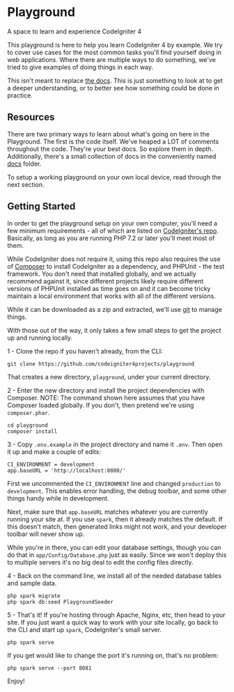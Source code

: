 # Playground
A space to learn and experience CodeIgniter 4

This playground is here to help you learn CodeIgniter 4 by example. We try to cover use cases for the most
common tasks you'll find yourself doing in web applications. Where there are multiple ways to do something,
we've tried to give examples of doing things in each way. 

This isn't meant to replace [the docs](https://codeigniter4.github.io/CodeIgniter4/index.html). This is just
something to look at to get a deeper understanding, or to better see how something could be done in practice. 

## Resources

There are two primary ways to learn about what's going on here in the Playground. The first is the code itself. 
We've heaped a LOT of comments throughout the code. They're your best docs. So explore them in depth. 
Additionally, there's a small collection of docs in the conveniently named [docs](docs) folder. 

To setup a working playground on your own local device, read through the next section.  

## Getting Started 

In order to get the playground setup on your own computer, you'll need a few minimum requirements - all of which
are listed on [CodeIgniter's repo](https://github.com/codeigniter4/CodeIgniter4#server-requirements). Basically,
as long as you are running PHP 7.2 or later you'll meet most of them. 

While CodeIgniter does not require it, using this repo also requires the use of 
[Composer](https://getcomposer.org/) to install CodeIgniter as a dependency, and PHPUnit - the test framework. 
You don't need that installed globally, and we actually recommend against it, since different projects likely
require different versions of PHPUnit installed as time goes on and it can become tricky maintain a local 
environment that works with all of the different versions. 

While it can be downloaded as a zip and extracted, we'll use [git](https://git-scm.com/) to manage things.

With those out of the way, it only takes a few small steps to get the project up and running locally. 

1 - Clone the repo if you haven't already, from the CLI:

    git clone https://github.com/codeigniter4projects/playground

That creates a new directory, `playground`, under your current directory.

2 - Enter the new directory and install the project dependencies with Composer. NOTE: The command shown
here assumes that you have Composer loaded globally. If you don't, then pretend we're using `composer.phar`.

    cd playground
    composer install

3 - Copy `.env.example` in the project directory and name it `.env`. Then open it up and make a couple of edits:

    CI_ENVIRONMENT = development
    app.baseURL = 'http://localhost:8080/'

First we uncommented the `CI_ENVIRONMENT` line and changed `production` to `development`. This enables error
handling, the debug toolbar, and some other things handy while in development. 

Next, make sure that `app.baseURL` matches whatever you are currently running your site at. If you use `spark`, 
then it already matches the default. If this doesn't match, then generated links might not work, and your 
developer toolbar will never show up. 

While you're in there, you can edit your database settings, though you can do that in `app/Config/Database.php`
just as easily. Since we won't deploy this to multiple servers it's no big deal to edit the config files directly.

4 - Back on the command line, we install all of the needed database tables and sample data. 

    php spark migrate
    php spark db:seed PlaygroundSeeder

5 - That's it! If you're hosting through Apache, Nginx, etc, then head to your site. If you just want a quick
way to work with your site locally, go back to the CLI and start up `spark`, CodeIgniter's small server. 

    php spark serve

If you get would like to change the port it's running on, that's no problem: 

    php spark serve --port 8081

Enjoy! 


